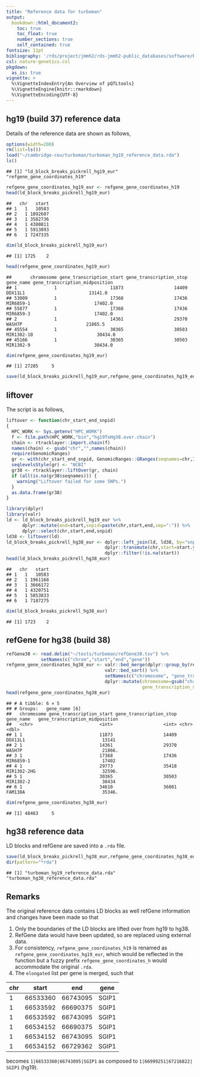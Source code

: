 ```yaml
---
title: "Reference data for turboman"
output:
  bookdown::html_document2:
    toc: true
    toc_float: true
    number_sections: true
    self_contained: true
fontsize: 11pt
bibliography: '/rds/project/jmmh2/rds-jmmh2-public_databases/software/R/pQTLtools/REFERENCES.bib'
csl: nature-genetics.csl
pkgdown:
  as_is: true
vignette: >
  %\VignetteIndexEntry{An Overview of pQTLtools}
  %\VignetteEngine{knitr::rmarkdown}
  %\VignetteEncoding{UTF-8}
---
```


## hg19 (build 37) reference data

Details of the reference data are shown as follows,


```r
options(width=200)
rm(list=ls())
load("~/cambridge-ceu/turboman/turboman_hg19_reference_data.rda")
ls()
```

```
## [1] "ld_block_breaks_pickrell_hg19_eur" "refgene_gene_coordinates_h19"
```

```r
refgene_gene_coordinates_hg19_eur <- refgene_gene_coordinates_h19
head(ld_block_breaks_pickrell_hg19_eur)
```

```
##   chr   start
## 1   1   10583
## 2   1 1892607
## 3   1 3582736
## 4   1 4380811
## 5   1 5913893
## 6   1 7247335
```

```r
dim(ld_block_breaks_pickrell_hg19_eur)
```

```
## [1] 1725    2
```

```r
head(refgene_gene_coordinates_hg19_eur)
```

```
##       chromosome gene_transcription_start gene_transcription_stop  gene_name gene_transcription_midposition
## 1              1                    11873                   14409    DDX11L1                        13141.0
## 53009          1                    17368                   17436  MIR6859-1                        17402.0
## 55877          1                    17368                   17436  MIR6859-3                        17402.0
## 2              1                    14361                   29370     WASH7P                        21865.5
## 45554          1                    30365                   30503 MIR1302-10                        30434.0
## 45166          1                    30365                   30503  MIR1302-9                        30434.0
```

```r
dim(refgene_gene_coordinates_hg19_eur)
```

```
## [1] 27285     5
```

```r
save(ld_block_breaks_pickrell_hg19_eur,refgene_gene_coordinates_hg19_eur,file="turboman_hg19_reference_data.rda")
```

## liftover

The script is as follows,


```r
liftover <- function(chr_start_end_snpid)
{
  HPC_WORK <- Sys.getenv("HPC_WORK")
  f <- file.path(HPC_WORK,"bin","hg19ToHg38.over.chain")
  chain <- rtracklayer::import.chain(f)
  names(chain) <- gsub("chr","",names(chain))
  require(GenomicRanges)
  gr <- with(chr_start_end_snpid, GenomicRanges::GRanges(seqnames=chr,IRanges::IRanges(start,end),snpid=snpid))
  seqlevelsStyle(gr) <- "NCBI"
  gr38 <- rtracklayer::liftOver(gr, chain)
  if (all(is.na(gr38$seqnames))) {
    warning("Liftover failed for some SNPs.")
  }
  as.data.frame(gr38)
}

library(dplyr)
library(valr)
ld <- ld_block_breaks_pickrell_hg19_eur %>%
      dplyr::mutate(end=start,snpid=paste(chr,start,end,sep=":")) %>%
      dplyr::select(chr,start,end,snpid)
ld38 <- liftover(ld)
ld_block_breaks_pickrell_hg38_eur <- dplyr::left_join(ld, ld38, by="snpid") %>%
                                     dplyr::transmute(chr,start=start.y) %>%
                                     dplyr::filter(!is.na(start))
head(ld_block_breaks_pickrell_hg38_eur)
```

```
##   chr   start
## 1   1   10583
## 2   1 1961168
## 3   1 3666172
## 4   1 4320751
## 5   1 5853833
## 6   1 7187275
```

```r
dim(ld_block_breaks_pickrell_hg38_eur)
```

```
## [1] 1723    2
```

## refGene for hg38 (build 38)


```r
refGene38 <- read.delim("~/tests/turboman/refGene38.tsv") %>%
             setNames(c("chrom","start","end","gene"))
refgene_gene_coordinates_hg38_eur <- valr::bed_merge(dplyr::group_by(refGene38,gene)) %>%
                                     valr::bed_sort() %>%
                                     setNames(c("chromosome", "gene_transcription_start", "gene_transcription_stop", "gene_name")) %>%
                                     dplyr::mutate(chromosome=gsub("chr","",chromosome),
                                                   gene_transcription_midposition=(gene_transcription_start+gene_transcription_stop)/2)
head(refgene_gene_coordinates_hg38_eur)
```

```
## # A tibble: 6 × 5
## # Groups:   gene_name [6]
##   chromosome gene_transcription_start gene_transcription_stop gene_name   gene_transcription_midposition
##   <chr>                         <int>                   <int> <chr>                                <dbl>
## 1 1                             11873                   14409 DDX11L1                             13141 
## 2 1                             14361                   29370 WASH7P                              21866.
## 3 1                             17368                   17436 MIR6859-1                           17402 
## 4 1                             29773                   35418 MIR1302-2HG                         32596.
## 5 1                             30365                   30503 MIR1302-2                           30434 
## 6 1                             34610                   36081 FAM138A                             35346.
```

```r
dim(refgene_gene_coordinates_hg38_eur)
```

```
## [1] 48463     5
```

## hg38 reference data

LD blocks and refGene are saved into a `.rda` file.


```r
save(ld_block_breaks_pickrell_hg38_eur,refgene_gene_coordinates_hg38_eur,file="turboman_hg38_reference_data.rda")
dir(pattern="*rda")
```

```
## [1] "turboman_hg19_reference_data.rda" "turboman_hg38_reference_data.rda"
```

## Remarks

The original reference data contains LD blocks as well refGene information and changes have been made so that
1. Only the boundaries of the LD blocks are lifted over from hg19 to hg38.
2. RefGene data would have been updated, so are replaced using external data.
3. For consistency, `refgene_gene_coordinates_h19` is renamed as `refgene_gene_coordinates_hg19_eur`, which would be reflected in the function but a fuzzy prefix `refgene_gene_coordinates_h` would accommodate the original `.rda`.
4. The `elongated` list per gene is merged, such that

chr|start|end|gene
---|-----|---|-----------
1|66533360|66743095|SGIP1
1|66533592|66690375|SGIP1
1|66533592|66743095|SGIP1
1|66534152|66690375|SGIP1
1|66534152|66743095|SGIP1
1|66534152|66729362|SGIP1

becomes `1|66533360|66743095|SGIP1` as composed to `1|66999251|67216822| SGIP1` (hg19).
